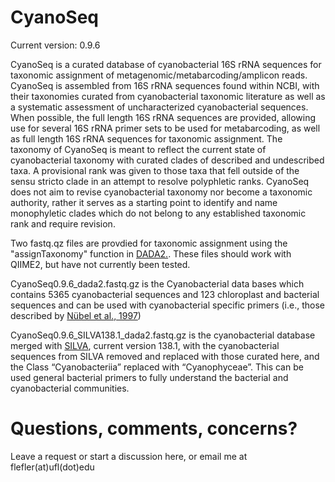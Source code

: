 # CyanoSeq

Current version: 0.9.6

CyanoSeq is a curated database of cyanobacterial 16S rRNA sequences for taxonomic assignment of metagenomic/metabarcoding/amplicon reads. CyanoSeq is assembled from 16S rRNA sequences found within NCBI, with their taxonomies curated from cyanobacterial taxonomic literature as well as a systematic assessment of uncharacterized cyanobacterial sequences. When possible, the full length 16S rRNA sequences are provided, allowing use for several 16S rRNA primer sets to be used for metabarcoding, as well as full length 16S rRNA sequences for taxonomic assignment. The taxonomy of CyanoSeq is meant to reflect the current state of cyanobacterial taxonomy with curated clades of described and undescribed taxa. A provisional rank was given to those taxa that fell outside of the sensu stricto clade in an attempt to resolve polyphletic ranks. CyanoSeq does not aim to revise cyanobacterial taxonomy nor become a taxonomic authority, rather it serves as a starting point to identify and name monophyletic clades which do not belong to any established taxonomic rank and require revision. 

Two fastq.qz files are provdied for taxonomic assignment using the "assignTaxonomy" function in [DADA2.](https://benjjneb.github.io/dada2/tutorial.html). These files should work with QIIME2, but have not currently been tested.

CyanoSeq0.9.6_dada2.fastq.gz is the Cyanobacterial data bases which contains 5365 cyanobacterial sequences and 123 chloroplast and bacterial sequences and can be used with cyanobacterial specific primers (i.e., those described by [Nübel et al., 1997](https://journals.asm.org/doi/10.1128/aem.63.8.3327-3332.1997)) 

CyanoSeq0.9.6_SILVA138.1_dada2.fastq.gz is the cyanobacterial database merged with [SILVA](https://www.arb-silva.de/), current version 138.1, with the cyanobacterial sequences from SILVA removed and replaced with those curated here, and the Class “Cyanobacteriia” replaced with “Cyanophyceae”. This can be used general bacterial primers to fully understand the bacterial and cyanobacterial communities. 

# Questions, comments, concerns?

Leave a request or start a discussion here, or email me at flefler(at)ufl(dot)edu
